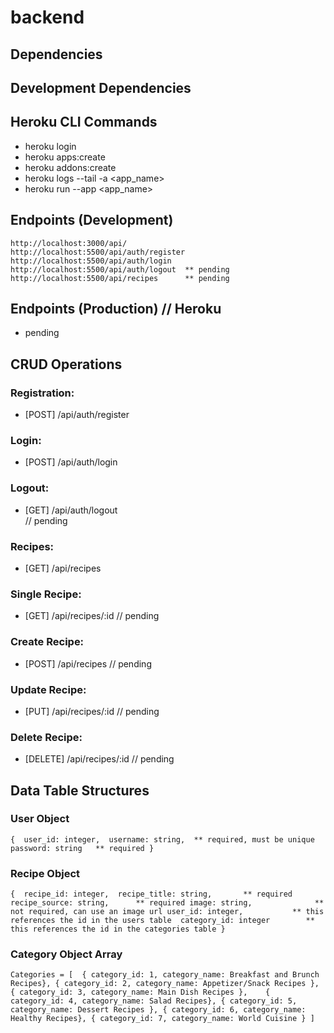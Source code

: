 # backend

## Dependencies

## Development Dependencies

## Heroku CLI Commands
* heroku login 
* heroku apps:create 
* heroku addons:create 
* heroku logs --tail -a <app_name> 
* heroku run --app <app_name>

## Endpoints (Development)
	http://localhost:3000/api/
  	http://localhost:5500/api/auth/register
  	http://localhost:5500/api/auth/login
  	http://localhost:5500/api/auth/logout  ** pending
  	http://localhost:5500/api/recipes      ** pending

## Endpoints (Production) // Heroku
* pending 

## CRUD Operations

### Registration: 
* [POST] /api/auth/register

### Login: 
* [POST] /api/auth/login

### Logout: 
* [GET] /api/auth/logout      
// pending

### Recipes: 
* [GET] /api/recipes

### Single Recipe: 
* [GET] /api/recipes/:id
// pending

### Create Recipe: 
* [POST] /api/recipes
// pending

### Update Recipe: 
* [PUT] /api/recipes/:id
// pending

### Delete Recipe: 
* [DELETE] /api/recipes/:id
// pending

## Data Table Structures

### User Object  
  `{ 
    user_id: integer, 
    username: string,  ** required, must be unique
    password: string   ** required
	}`

### Recipe Object
  `{ 
    recipe_id: integer, 
    recipe_title: string,       ** required
    recipe_source: string,      ** required
    image: string,              ** not required, can use an image url
    user_id: integer,           ** this references the id in the users table 
    category_id: integer        ** this references the id in the categories table
	}`

### Category Object Array
`Categories = [ 
	{ category_id: 1, category_name: Breakfast and Brunch Recipes},
	{ category_id: 2, category_name: Appetizer/Snack Recipes },
	{ category_id: 3, category_name: Main Dish Recipes },	
	{ category_id: 4, category_name: Salad Recipes},
	{ category_id: 5, category_name: Dessert Recipes },
	{ category_id: 6, category_name: Healthy Recipes},
	{ category_id: 7, category_name: World Cuisine }
]`